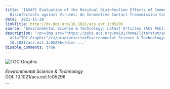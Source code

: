 ```yaml
---
title: '[ASAP] Evaluation of the Residual Disinfection Effects of Commonly Used Skin
  Disinfectants against Viruses: An Innovative Contact Transmission Control Method'
date: '2021-11-28'
linkTitle: http://dx.doi.org/10.1021/acs.est.1c05296
source: 'Environmental Science & Technology: Latest Articles (ACS Publications)'
description: '<p><img src="https://pubs.acs.org/na101/home/literatum/publisher/achs/journals/content/esthag/0/esthag.ahead-of-print/acs.est.1c05296/20211128/images/medium/es1c05296_0006.gif"
  alt="TOC Graphic"/></p><div><cite>Environmental Science & Technology</cite></div><div>DOI:
  10.1021/acs.est.1c05296</div> ...'
disable_comments: true
---
```

<p><img src="https://pubs.acs.org/na101/home/literatum/publisher/achs/journals/content/esthag/0/esthag.ahead-of-print/acs.est.1c05296/20211128/images/medium/es1c05296_0006.gif" alt="TOC Graphic"/></p><div><cite>Environmental Science & Technology</cite></div><div>DOI: 10.1021/acs.est.1c05296</div> ...